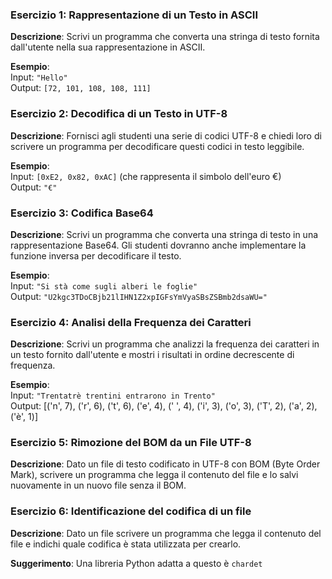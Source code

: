 ### Esercizio 1: Rappresentazione di un Testo in ASCII
**Descrizione**: Scrivi un programma che converta una stringa di testo fornita dall'utente nella sua rappresentazione in ASCII.

**Esempio**:  
Input: `"Hello"`  
Output: `[72, 101, 108, 108, 111]`

### Esercizio 2: Decodifica di un Testo in UTF-8
**Descrizione**: Fornisci agli studenti una serie di codici UTF-8 e chiedi loro di scrivere un programma per decodificare questi codici in testo leggibile.

**Esempio**:  
Input: `[0xE2, 0x82, 0xAC]` (che rappresenta il simbolo dell'euro €)  
Output: `"€"`

### Esercizio 3: Codifica Base64
**Descrizione**: Scrivi un programma che converta una stringa di testo in una rappresentazione Base64. Gli studenti dovranno anche implementare la funzione inversa per decodificare il testo.

**Esempio**:  
Input: `"Si stà come sugli alberi le foglie"`  
Output: `"U2kgc3TDoCBjb21lIHN1Z2xpIGFsYmVyaSBsZSBmb2dsaWU="`

### Esercizio 4: Analisi della Frequenza dei Caratteri
**Descrizione**: Scrivi un programma che analizzi la frequenza dei caratteri in un testo fornito dall'utente e mostri i risultati in ordine decrescente di frequenza.

**Esempio**:    
Input: `"Trentatrè trentini entrarono in Trento"`  
Output: [('n', 7), ('r', 6), ('t', 6), ('e', 4), (' ', 4), ('i', 3), ('o', 3), ('T', 2), ('a', 2), ('è', 1)]

### Esercizio 5: Rimozione del BOM da un File UTF-8

**Descrizione**: Dato un file di testo codificato in UTF-8 con BOM (Byte Order Mark), scrivere un programma che legga il contenuto del file e lo salvi nuovamente in un nuovo file senza il BOM.

### Esercizio 6: Identificazione del codifica di un file

**Descrizione**: Dato un file scrivere un programma che legga il contenuto del file e indichi quale codifica è stata utilizzata per crearlo.

**Suggerimento**: Una libreria Python adatta a questo è `chardet` 
